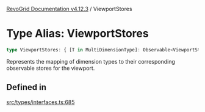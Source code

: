 [RevoGrid Documentation v4.12.3](README.md) / ViewportStores

# Type Alias: ViewportStores

```ts
type ViewportStores: { [T in MultiDimensionType]: Observable<ViewportState> };
```

Represents the mapping of dimension types to their corresponding observable stores for the viewport.

## Defined in

[src/types/interfaces.ts:685](https://github.com/revolist/revogrid/blob/d8faaf908685ef9767dc3ea8ccad1628e41fbf76/src/types/interfaces.ts#L685)
